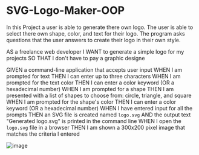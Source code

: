 # SVG-Logo-Maker-OOP


In this Project a user is able to generate there own logo. The user is able to select there own shape, color, and text for their logo.
The program asks questions that the user answers to create their logo in their own style.

AS a freelance web developer
I WANT to generate a simple logo for my projects
SO THAT I don't have to pay a graphic designe

GIVEN a command-line application that accepts user input
WHEN I am prompted for text
THEN I can enter up to three characters
WHEN I am prompted for the text color
THEN I can enter a color keyword (OR a hexadecimal number)
WHEN I am prompted for a shape
THEN I am presented with a list of shapes to choose from: circle, triangle, and square
WHEN I am prompted for the shape's color
THEN I can enter a color keyword (OR a hexadecimal number)
WHEN I have entered input for all the prompts
THEN an SVG file is created named `logo.svg`
AND the output text "Generated logo.svg" is printed in the command line
WHEN I open the `logo.svg` file in a browser
THEN I am shown a 300x200 pixel image that matches the criteria I entered


![image](https://github.com/VladSimonyan/SVG-Logo-Maker-OOP/assets/129136870/1531eb5f-a801-4253-9b9c-fb62dcea80d7)
